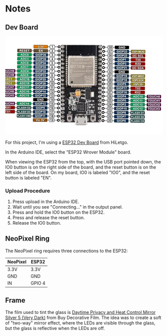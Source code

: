# Notes

## Dev Board

![ESP32 Dev Board](esp32.jpg)

For this project, I'm using a [ESP32 Dev Board](http://www.hiletgo.com/ProductDetail/1906566.html) from HiLetgo.

In the Arduino IDE, select the "ESP32 Wrover Module" board.

When viewing the ESP32 from the top, with the USB port pointed down, the IO0 button is on the right side of the board, and the reset button is on the left side of the board. On my board, IO0 is labeled "IO0", and the reset button is labeled "EN".

### Upload Procedure

1. Press upload in the Arduino IDE.
2. Wait until you see "Connecting..." in the output panel.
3. Press and hold the IO0 button on the ESP32.
4. Press and release the reset button.
5. Release the IO0 button.


## NeoPixel Ring

The NeoPixel ring requires three connections to the ESP32:

| NeoPixel | ESP32 |
|----------|-------|
| 3.3V     | 3.3V  |
| GND      | GND   |
| IN       | GPIO 4|

## Frame

The film used to tint the glass is [Daytime Privacy and Heat Control Mirror Silver 5 (Very Dark)](https://buydecorativefilm.com/products/bdf-s05-window-film-one-way-mirror-silver-5) from Buy Decorative Film. The idea was to create a soft of "two-way" mirror effect, where the LEDs are visible through the glass, but the glass is reflective when the LEDs are off.
